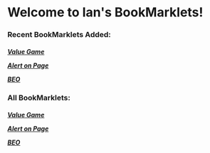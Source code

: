 <html>
  <body>
    <h1>Welcome to Ian's BookMarklets!</h1>
    <h3>Recent BookMarklets Added:</h3>
    <h5>
      <p>
        <a href="ValueGame.js">Value Game</a>
      </p>
      <p>
        <a href="AlertonPage.js">Alert on Page</a>
      </p>
      <p>
        <a href="BEO.js">BEO</a>
      </p>
    </h5>
    <h3>All BookMarklets:</h3>
    <h5>
      <p>
        <a href="ValueGame.js">Value Game</a>
      </p>
      <p>
        <a href="AlertonPage.js">Alert on Page</a>
      </p>
      <p>
        <a href="BEO.js">BEO</a>
      </p>
    </h5> 
  </body>
</html>
